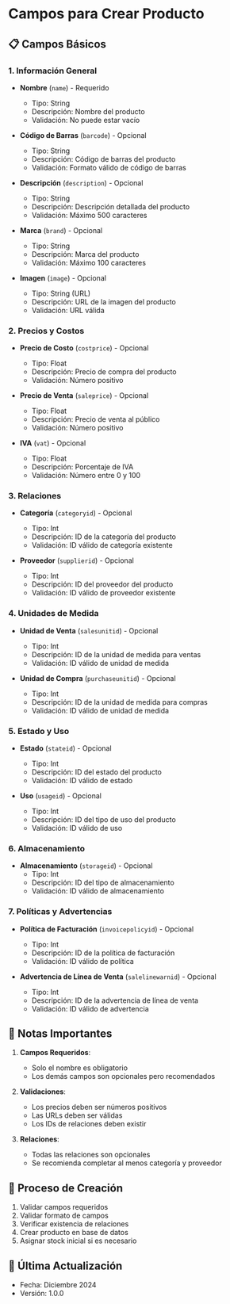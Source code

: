 # Campos para Crear Producto

## 📋 Campos Básicos

### 1. Información General
- **Nombre** (`name`) - Requerido
  - Tipo: String
  - Descripción: Nombre del producto
  - Validación: No puede estar vacío

- **Código de Barras** (`barcode`) - Opcional
  - Tipo: String
  - Descripción: Código de barras del producto
  - Validación: Formato válido de código de barras

- **Descripción** (`description`) - Opcional
  - Tipo: String
  - Descripción: Descripción detallada del producto
  - Validación: Máximo 500 caracteres

- **Marca** (`brand`) - Opcional
  - Tipo: String
  - Descripción: Marca del producto
  - Validación: Máximo 100 caracteres

- **Imagen** (`image`) - Opcional
  - Tipo: String (URL)
  - Descripción: URL de la imagen del producto
  - Validación: URL válida

### 2. Precios y Costos
- **Precio de Costo** (`costprice`) - Opcional
  - Tipo: Float
  - Descripción: Precio de compra del producto
  - Validación: Número positivo

- **Precio de Venta** (`saleprice`) - Opcional
  - Tipo: Float
  - Descripción: Precio de venta al público
  - Validación: Número positivo

- **IVA** (`vat`) - Opcional
  - Tipo: Float
  - Descripción: Porcentaje de IVA
  - Validación: Número entre 0 y 100

### 3. Relaciones
- **Categoría** (`categoryid`) - Opcional
  - Tipo: Int
  - Descripción: ID de la categoría del producto
  - Validación: ID válido de categoría existente

- **Proveedor** (`supplierid`) - Opcional
  - Tipo: Int
  - Descripción: ID del proveedor del producto
  - Validación: ID válido de proveedor existente

### 4. Unidades de Medida
- **Unidad de Venta** (`salesunitid`) - Opcional
  - Tipo: Int
  - Descripción: ID de la unidad de medida para ventas
  - Validación: ID válido de unidad de medida

- **Unidad de Compra** (`purchaseunitid`) - Opcional
  - Tipo: Int
  - Descripción: ID de la unidad de medida para compras
  - Validación: ID válido de unidad de medida

### 5. Estado y Uso
- **Estado** (`stateid`) - Opcional
  - Tipo: Int
  - Descripción: ID del estado del producto
  - Validación: ID válido de estado

- **Uso** (`usageid`) - Opcional
  - Tipo: Int
  - Descripción: ID del tipo de uso del producto
  - Validación: ID válido de uso

### 6. Almacenamiento
- **Almacenamiento** (`storageid`) - Opcional
  - Tipo: Int
  - Descripción: ID del tipo de almacenamiento
  - Validación: ID válido de almacenamiento

### 7. Políticas y Advertencias
- **Política de Facturación** (`invoicepolicyid`) - Opcional
  - Tipo: Int
  - Descripción: ID de la política de facturación
  - Validación: ID válido de política

- **Advertencia de Línea de Venta** (`salelinewarnid`) - Opcional
  - Tipo: Int
  - Descripción: ID de la advertencia de línea de venta
  - Validación: ID válido de advertencia

## 📝 Notas Importantes

1. **Campos Requeridos**:
   - Solo el nombre es obligatorio
   - Los demás campos son opcionales pero recomendados

2. **Validaciones**:
   - Los precios deben ser números positivos
   - Las URLs deben ser válidas
   - Los IDs de relaciones deben existir

3. **Relaciones**:
   - Todas las relaciones son opcionales
   - Se recomienda completar al menos categoría y proveedor

## 🔄 Proceso de Creación

1. Validar campos requeridos
2. Validar formato de campos
3. Verificar existencia de relaciones
4. Crear producto en base de datos
5. Asignar stock inicial si es necesario

## 📅 Última Actualización
- Fecha: Diciembre 2024
- Versión: 1.0.0 